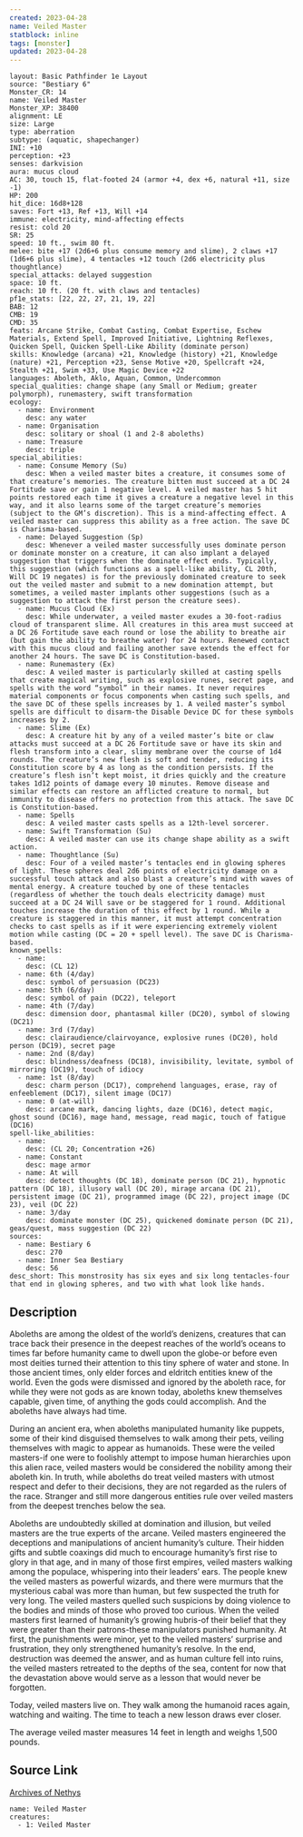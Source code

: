 ```yaml
---
created: 2023-04-28
name: Veiled Master
statblock: inline
tags: [monster]
updated: 2023-04-28
---
```

```statblock
layout: Basic Pathfinder 1e Layout
source: "Bestiary 6"
Monster_CR: 14
name: Veiled Master
Monster_XP: 38400
alignment: LE
size: Large
type: aberration
subtype: (aquatic, shapechanger)
INI: +10
perception: +23
senses: darkvision
aura: mucus cloud
AC: 30, touch 15, flat-footed 24 (armor +4, dex +6, natural +11, size -1)
HP: 200
hit_dice: 16d8+128
saves: Fort +13, Ref +13, Will +14
immune: electricity, mind-affecting effects
resist: cold 20
SR: 25
speed: 10 ft., swim 80 ft.
melee: bite +17 (2d6+6 plus consume memory and slime), 2 claws +17 (1d6+6 plus slime), 4 tentacles +12 touch (2d6 electricity plus thoughtlance)
special_attacks: delayed suggestion
space: 10 ft.
reach: 10 ft. (20 ft. with claws and tentacles)
pf1e_stats: [22, 22, 27, 21, 19, 22]
BAB: 12
CMB: 19
CMD: 35
feats: Arcane Strike, Combat Casting, Combat Expertise, Eschew Materials, Extend Spell, Improved Initiative, Lightning Reflexes, Quicken Spell, Quicken Spell-Like Ability (dominate person)
skills: Knowledge (arcana) +21, Knowledge (history) +21, Knowledge (nature) +21, Perception +23, Sense Motive +20, Spellcraft +24, Stealth +21, Swim +33, Use Magic Device +22
languages: Aboleth, Aklo, Aquan, Common, Undercommon
special_qualities: change shape (any Small or Medium; greater polymorph), runemastery, swift transformation
ecology:
  - name: Environment
    desc: any water
  - name: Organisation
    desc: solitary or shoal (1 and 2-8 aboleths)
  - name: Treasure
    desc: triple
special_abilities:
  - name: Consume Memory (Su)
    desc: When a veiled master bites a creature, it consumes some of that creature’s memories. The creature bitten must succeed at a DC 24 Fortitude save or gain 1 negative level. A veiled master has 5 hit points restored each time it gives a creature a negative level in this way, and it also learns some of the target creature’s memories (subject to the GM’s discretion). This is a mind-affecting effect. A veiled master can suppress this ability as a free action. The save DC is Charisma-based.
  - name: Delayed Suggestion (Sp)
    desc: Whenever a veiled master successfully uses dominate person or dominate monster on a creature, it can also implant a delayed suggestion that triggers when the dominate effect ends. Typically, this suggestion (which functions as a spell-like ability, CL 20th, Will DC 19 negates) is for the previously dominated creature to seek out the veiled master and submit to a new domination attempt, but sometimes, a veiled master implants other suggestions (such as a suggestion to attack the first person the creature sees).
  - name: Mucus Cloud (Ex)
    desc: While underwater, a veiled master exudes a 30-foot-radius cloud of transparent slime. All creatures in this area must succeed at a DC 26 Fortitude save each round or lose the ability to breathe air (but gain the ability to breathe water) for 24 hours. Renewed contact with this mucus cloud and failing another save extends the effect for another 24 hours. The save DC is Constitution-based.
  - name: Runemastery (Ex)
    desc: A veiled master is particularly skilled at casting spells that create magical writing, such as explosive runes, secret page, and spells with the word “symbol” in their names. It never requires material components or focus components when casting such spells, and the save DC of these spells increases by 1. A veiled master’s symbol spells are difficult to disarm-the Disable Device DC for these symbols increases by 2.
  - name: Slime (Ex)
    desc: A creature hit by any of a veiled master’s bite or claw attacks must succeed at a DC 26 Fortitude save or have its skin and flesh transform into a clear, slimy membrane over the course of 1d4 rounds. The creature’s new flesh is soft and tender, reducing its Constitution score by 4 as long as the condition persists. If the creature’s flesh isn’t kept moist, it dries quickly and the creature takes 1d12 points of damage every 10 minutes. Remove disease and similar effects can restore an afflicted creature to normal, but immunity to disease offers no protection from this attack. The save DC is Constitution-based.
  - name: Spells
    desc: A veiled master casts spells as a 12th-level sorcerer.
  - name: Swift Transformation (Su)
    desc: A veiled master can use its change shape ability as a swift action.
  - name: Thoughtlance (Su)
    desc: Four of a veiled master’s tentacles end in glowing spheres of light. These spheres deal 2d6 points of electricity damage on a successful touch attack and also blast a creature’s mind with waves of mental energy. A creature touched by one of these tentacles (regardless of whether the touch deals electricity damage) must succeed at a DC 24 Will save or be staggered for 1 round. Additional touches increase the duration of this effect by 1 round. While a creature is staggered in this manner, it must attempt concentration checks to cast spells as if it were experiencing extremely violent motion while casting (DC = 20 + spell level). The save DC is Charisma-based.
known_spells:
  - name:
    desc: (CL 12)
  - name: 6th (4/day)
    desc: symbol of persuasion (DC23)
  - name: 5th (6/day)
    desc: symbol of pain (DC22), teleport
  - name: 4th (7/day)
    desc: dimension door, phantasmal killer (DC20), symbol of slowing (DC21)
  - name: 3rd (7/day)
    desc: clairaudience/clairvoyance, explosive runes (DC20), hold person (DC19), secret page
  - name: 2nd (8/day)
    desc: blindness/deafness (DC18), invisibility, levitate, symbol of mirroring (DC19), touch of idiocy
  - name: 1st (8/day)
    desc: charm person (DC17), comprehend languages, erase, ray of enfeeblement (DC17), silent image (DC17)
  - name: 0 (at-will)
    desc: arcane mark, dancing lights, daze (DC16), detect magic, ghost sound (DC16), mage hand, message, read magic, touch of fatigue (DC16)
spell-like_abilities:
  - name:
    desc: (CL 20; Concentration +26)
  - name: Constant
    desc: mage armor
  - name: At will
    desc: detect thoughts (DC 18), dominate person (DC 21), hypnotic pattern (DC 18), illusory wall (DC 20), mirage arcana (DC 21), persistent image (DC 21), programmed image (DC 22), project image (DC 23), veil (DC 22)
  - name: 3/day
    desc: dominate monster (DC 25), quickened dominate person (DC 21), geas/quest, mass suggestion (DC 22)
sources:
  - name: Bestiary 6
    desc: 270
  - name: Inner Sea Bestiary
    desc: 56
desc_short: This monstrosity has six eyes and six long tentacles-four that end in glowing spheres, and two with what look like hands.
```
## Description
Aboleths are among the oldest of the world’s denizens, creatures that can trace back their presence in the deepest reaches of the world’s oceans to times far before humanity came to dwell upon the globe-or before even most deities turned their attention to this tiny sphere of water and stone. In those ancient times, only elder forces and eldritch entities knew of the world. Even the gods were dismissed and ignored by the aboleth race, for while they were not gods as are known today, aboleths knew themselves capable, given time, of anything the gods could accomplish. And the aboleths have always had time. 

During an ancient era, when aboleths manipulated humanity like puppets, some of their kind disguised themselves to walk among their pets, veiling themselves with magic to appear as humanoids. These were the veiled masters-if one were to foolishly attempt to impose human hierarchies upon this alien race, veiled masters would be considered the nobility among their aboleth kin. In truth, while aboleths do treat veiled masters with utmost respect and defer to their decisions, they are not regarded as the rulers of the race. Stranger and still more dangerous entities rule over veiled masters from the deepest trenches below the sea. 

Aboleths are undoubtedly skilled at domination and illusion, but veiled masters are the true experts of the arcane. Veiled masters engineered the deceptions and manipulations of ancient humanity’s culture. Their hidden gifts and subtle coaxings did much to encourage humanity’s first rise to glory in that age, and in many of those first empires, veiled masters walking among the populace, whispering into their leaders’ ears. The people knew the veiled masters as powerful wizards, and there were murmurs that the mysterious cabal was more than human, but few suspected the truth for very long. The veiled masters quelled such suspicions by doing violence to the bodies and minds of those who proved too curious. When the veiled masters first learned of humanity’s growing hubris-of their belief that they were greater than their patrons-these manipulators punished humanity. At first, the punishments were minor, yet to the veiled masters’ surprise and frustration, they only strengthened humanity’s resolve. In the end, destruction was deemed the answer, and as human culture fell into ruins, the veiled masters retreated to the depths of the sea, content for now that the devastation above would serve as a lesson that would never be forgotten. 

Today, veiled masters live on. They walk among the humanoid races again, watching and waiting. The time to teach a new lesson draws ever closer. 

The average veiled master measures 14 feet in length and weighs 1,500 pounds.
## Source Link
[Archives of Nethys](https://aonprd.com/MonsterDisplay.aspx?ItemName=Veiled%20Master)
```encounter-table
name: Veiled Master
creatures:
  - 1: Veiled Master
```
